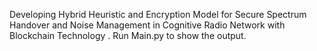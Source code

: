 Developing Hybrid Heuristic and Encryption Model for Secure Spectrum Handover and Noise Management in Cognitive Radio Network with Blockchain Technology .
Run Main.py to show the output.
